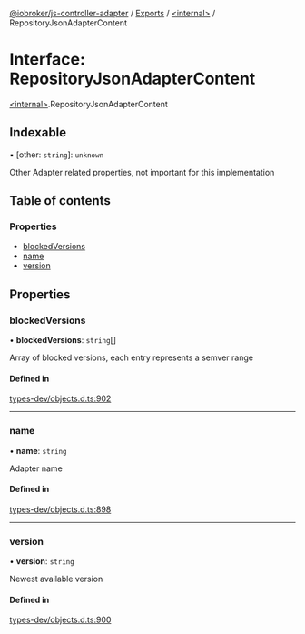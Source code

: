 [@iobroker/js-controller-adapter](../README.md) / [Exports](../modules.md) / [\<internal\>](../modules/internal_.md) / RepositoryJsonAdapterContent

# Interface: RepositoryJsonAdapterContent

[\<internal\>](../modules/internal_.md).RepositoryJsonAdapterContent

## Indexable

▪ [other: `string`]: `unknown`

Other Adapter related properties, not important for this implementation

## Table of contents

### Properties

- [blockedVersions](internal_.RepositoryJsonAdapterContent.md#blockedversions)
- [name](internal_.RepositoryJsonAdapterContent.md#name)
- [version](internal_.RepositoryJsonAdapterContent.md#version)

## Properties

### blockedVersions

• **blockedVersions**: `string`[]

Array of blocked versions, each entry represents a semver range

#### Defined in

[types-dev/objects.d.ts:902](https://github.com/ioBroker/ioBroker.js-controller/blob/72e34be5c/packages/types-dev/objects.d.ts#L902)

___

### name

• **name**: `string`

Adapter name

#### Defined in

[types-dev/objects.d.ts:898](https://github.com/ioBroker/ioBroker.js-controller/blob/72e34be5c/packages/types-dev/objects.d.ts#L898)

___

### version

• **version**: `string`

Newest available version

#### Defined in

[types-dev/objects.d.ts:900](https://github.com/ioBroker/ioBroker.js-controller/blob/72e34be5c/packages/types-dev/objects.d.ts#L900)

